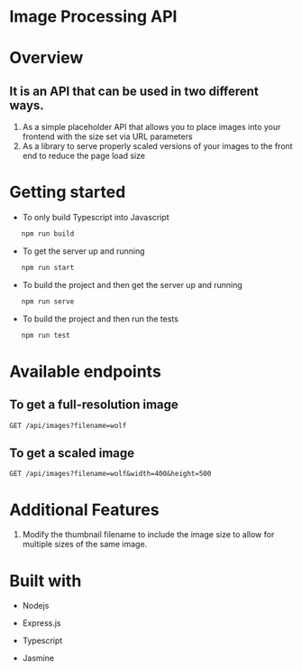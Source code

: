 # Image Processing API

# Overview

## It is an API that can be used in two different ways.

1.  As a simple placeholder API that allows you to place images into your frontend with the size set via URL parameters
2.  As a library to serve properly scaled versions of your images to the front end to reduce the page load size

# Getting started

-   To only build Typescript into Javascript

```bash
   npm run build
```

-   To get the server up and running

```bash
   npm run start
```

-   To build the project and then get the server up and running

```bash
   npm run serve
```

-   To build the project and then run the tests

```bash
   npm run test
```

# Available endpoints

## To get a full-resolution image

```
GET /api/images?filename=wolf
```

## To get a scaled image

```
GET /api/images?filename=wolf&width=400&height=500
```

# Additional Features

1. Modify the thumbnail filename to include the image size to allow for multiple sizes of the same image.

# Built with

-   Nodejs

-   Express.js

-   Typescript

-   Jasmine
